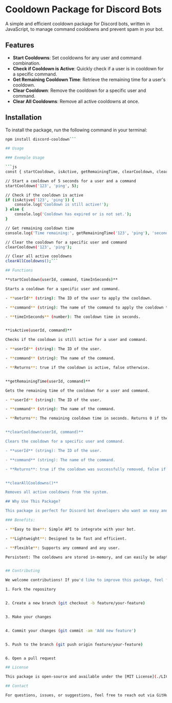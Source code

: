 # Cooldown Package for Discord Bots

A simple and efficient cooldown package for Discord bots, written in JavaScript, to manage command cooldowns and prevent spam in your bot.

## Features

- **Start Cooldowns**: Set cooldowns for any user and command combination.
- **Check if Cooldown is Active**: Quickly check if a user is in cooldown for a specific command.
- **Get Remaining Cooldown Time**: Retrieve the remaining time for a user's cooldown.
- **Clear Cooldown**: Remove the cooldown for a specific user and command.
- **Clear All Cooldowns**: Remove all active cooldowns at once.

## Installation

To install the package, run the following command in your terminal:

```bash
npm install discord-cooldown```

## Usage

### Exemple Usage

```js
const { startCooldown, isActive, getRemainingTime, clearCooldown, clearAllCooldowns } = require('discord-cooldown');

// Start a cooldown of 5 seconds for a user and a command
startCooldown('123', 'ping', 5);

// Check if the cooldown is active
if (isActive('123', 'ping')) {
    console.log('Cooldown is still active!');
} else {
    console.log('Cooldown has expired or is not set.');
}

// Get remaining cooldown time
console.log('Time remaining:', getRemainingTime('123', 'ping'), 'seconds');

// Clear the cooldown for a specific user and command
clearCooldown('123', 'ping');

// Clear all active cooldowns
clearAllCooldowns();```

## Functions

**startCooldown(userId, command, timeInSeconds)**

Starts a cooldown for a specific user and command.

- **userId** (string): The ID of the user to apply the cooldown.

- **command** (string): The name of the command to apply the cooldown to.

- **timeInSeconds** (number): The cooldown time in seconds.


**isActive(userId, command)**

Checks if the cooldown is still active for a user and command.

- **userId** (string): The ID of the user.

- **command** (string): The name of the command.

- **Returns**: true if the cooldown is active, false otherwise.


**getRemainingTime(userId, command)**

Gets the remaining time of the cooldown for a user and command.

- **userId** (string): The ID of the user.

- **command** (string): The name of the command.

- **Returns**: The remaining cooldown time in seconds. Returns 0 if the cooldown has expired or doesn't exist.


**clearCooldown(userId, command)**

Clears the cooldown for a specific user and command.

- **userId** (string): The ID of the user.

- **command** (string): The name of the command.

- **Returns**: true if the cooldown was successfully removed, false if no cooldown was found.


**clearAllCooldowns()**

Removes all active cooldowns from the system.

## Why Use This Package?

This package is perfect for Discord bot developers who want an easy and reliable way to implement cooldowns for commands. It helps prevent spam by ensuring that users can't use the same command repeatedly in a short period, enhancing user experience and bot performance.

### Benefits:

- **Easy to Use**: Simple API to integrate with your bot.

- **Lightweight**: Designed to be fast and efficient.

- **Flexible**: Supports any command and any user.

Persistent: The cooldowns are stored in-memory, and can easily be adapted to use in databases.


## Contributing

We welcome contributions! If you'd like to improve this package, feel free to fork it and create a pull request. Here's how you can contribute:

1. Fork the repository


2. Create a new branch (git checkout -b feature/your-feature)


3. Make your changes


4. Commit your changes (git commit -am 'Add new feature')


5. Push to the branch (git push origin feature/your-feature)


6. Open a pull request

## License

This package is open-source and available under the [MIT License](./LICENSE)

## Contact

For questions, issues, or suggestions, feel free to reach out via GitHub issues or contact me at [victorramosjoaorocha@gmail.com.](mailto:victorramosjoaorocha@gmail.com.)
